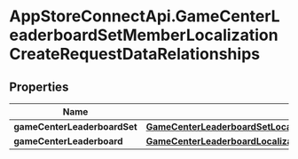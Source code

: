 # AppStoreConnectApi.GameCenterLeaderboardSetMemberLocalizationCreateRequestDataRelationships

## Properties

Name | Type | Description | Notes
------------ | ------------- | ------------- | -------------
**gameCenterLeaderboardSet** | [**GameCenterLeaderboardSetLocalizationCreateRequestDataRelationshipsGameCenterLeaderboardSet**](GameCenterLeaderboardSetLocalizationCreateRequestDataRelationshipsGameCenterLeaderboardSet.md) |  | 
**gameCenterLeaderboard** | [**GameCenterLeaderboardLocalizationCreateRequestDataRelationshipsGameCenterLeaderboard**](GameCenterLeaderboardLocalizationCreateRequestDataRelationshipsGameCenterLeaderboard.md) |  | 


